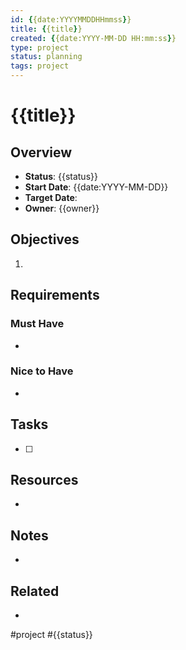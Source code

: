 ```yaml
---
id: {{date:YYYYMMDDHHmmss}}
title: {{title}}
created: {{date:YYYY-MM-DD HH:mm:ss}}
type: project
status: planning
tags: project
---
```


# {{title}}

## Overview
- **Status**: {{status}}
- **Start Date**: {{date:YYYY-MM-DD}}
- **Target Date**: 
- **Owner**: {{owner}}

## Objectives
1. 

## Requirements
### Must Have
- 

### Nice to Have
- 

## Tasks
- [ ] 

## Resources
- 

## Notes
- 

## Related
- 

#project #{{status}} 